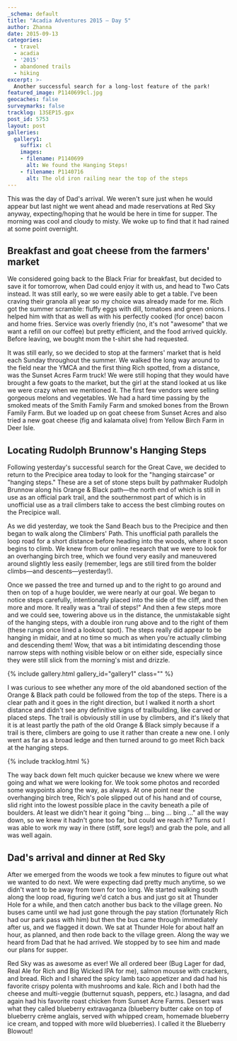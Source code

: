 ```yaml
---
_schema: default
title: "Acadia Adventures 2015 – Day 5"
author: Zhanna
date: 2015-09-13
categories:
  - travel
  - acadia
  - '2015'
  - abandoned trails
  - hiking
excerpt: >-
  Another successful search for a long-lost feature of the park!
featured_image: P1140699cl.jpg
geocaches: false
surveymarks: false
tracklog: 13SEP15.gpx
post_id: 5753
layout: post 
galleries:
  gallery1:
    suffix: cl
    images:
    - filename: P1140699
      alt: We found the Hanging Steps!
    - filename: P1140716
      alt: The old iron railing near the top of the steps                   
---
```


This was the day of Dad's arrival. We weren't sure just when he would appear but last night we went ahead and made reservations at Red Sky anyway, expecting/hoping that he would be here in time for supper. The morning was cool and cloudy to misty. We woke up to find that it had rained at some point overnight. 

## Breakfast and goat cheese from the farmers' market

We considered going back to the Black Friar for breakfast, but decided to save it for tomorrow, when Dad could enjoy it with us, and head to Two Cats instead. It was still early, so we were easily able to get a table. I've been craving their granola all year so my choice was already made for me. Rich got the summer scramble: fluffy eggs with dill, tomatoes and green onions. I helped him with that as well as with his perfectly cooked (for once) bacon and home fries. Service was overly friendly (no, it's not "awesome" that we want a refill on our coffee) but pretty efficient, and the food arrived quickly. Before leaving, we bought mom the t-shirt she had requested. 

It was still early, so we decided to stop at the farmers' market that is held each Sunday throughout the summer. We walked the long way around to the field near the YMCA and the first thing Rich spotted, from a distance, was the Sunset Acres Farm truck! We were still hoping that they would have brought a few goats to the market, but the girl at the stand looked at us like we were crazy when we mentioned it. The first few vendors were selling gorgeous melons and vegetables. We had a hard time passing by the smoked meats of the Smith Family Farm and smoked bones from the Brown Family Farm. But we loaded up on goat cheese from Sunset Acres and also tried a new goat cheese (fig and kalamata olive) from Yellow Birch Farm in Deer Isle.

## Locating Rudolph Brunnow's Hanging Steps

Following yesterday's successful search for the Great Cave, we decided to return to the Precipice area today to look for the "hanging staircase" or "hanging steps." These are a set of stone steps built by pathmaker Rudolph Brunnow along his Orange & Black path—the north end of which is still in use as an official park trail, and the southernmost part of which is in unofficial use as a trail climbers take to access the best climbing routes on the Precipice wall. 

As we did yesterday, we took the Sand Beach bus to the Precipice and then began to walk along the Climbers' Path. This unofficial path parallels the loop road for a short distance before heading into the woods, where it soon begins to climb. We knew from our online research that we were to look for an overhanging birch tree, which we found very easily and maneuvered around slightly less easily (remember, legs are still tired from the bolder climbs—and descents—yesterday!). 

Once we passed the tree and turned up and to the right to go around and then on top of a huge boulder, we were nearly at our goal. We began to notice steps carefully, intentionally placed into the side of the cliff, and then more and more. It really was a "trail of steps!" And then a few steps more and we could see, towering above us in the distance, the unmistakable sight of the hanging steps, with a double iron rung above and to the right of them (these rungs once lined a lookout spot). The steps really did appear to be hanging in midair, and at no time so much as when you're actually climbing and descending them! Wow, that was a bit intimidating descending those narrow steps with nothing visible below or on either side, especially since they were still slick from the morning's mist and drizzle.

{% include gallery.html gallery_id="gallery1" class="" %}

I was curious to see whether any more of the old abandoned section of the Orange & Black path could be followed from the top of the steps. There is a clear path and it goes in the right direction, but I walked it north a short distance and didn't see any definitive signs of trailbuilding, like carved or placed steps. The trail is obviously still in use by climbers, and it's likely that it is at least partly the path of the old Orange & Black simply because if a trail is there, climbers are going to use it rather than create a new one. I only went as far as a broad ledge and then turned around to go meet Rich back at the hanging steps. 

{% include tracklog.html %}

The way back down felt much quicker because we knew where we were going and what we were looking for. We took some photos and recorded some waypoints along the way, as always. At one point near the overhanging birch tree, Rich's pole slipped out of his hand and of course, slid right into the lowest possible place in the cavity beneath a pile of boulders. At least we didn't hear it going "bing ... bing ... bing ..." all the way down, so we knew it hadn't gone too far, but could we reach it? Turns out I was able to work my way in there (stiff, sore legs!) and grab the pole, and all was well again.

## Dad's arrival and dinner at Red Sky

After we emerged from the woods we took a few minutes to figure out what we wanted to do next. We were expecting dad pretty much anytime, so we didn't want to be away from town for too long. We started walking south along the loop road, figuring we'd catch a bus and just go sit at Thunder Hole for a while, and then catch another bus back to the village green. No buses came until we had just gone through the pay station (fortunately Rich had our park pass with him) but then the bus came through immediately after us, and we flagged it down. We sat at Thunder Hole for about half an hour, as planned, and then rode back to the village green. Along the way we heard from Dad that he had arrived. We stopped by to see him and made our plans for supper.

Red Sky was as awesome as ever! We all ordered beer (Bug Lager for dad, Real Ale for Rich and Big Wicked IPA for me), salmon mousse with crackers, and bread. Rich and I shared the spicy lamb taco appetizer and dad had his favorite crispy polenta with mushrooms and kale. Rich and I both had the cheese and multi-veggie (butternut squash, peppers, etc.) lasagna, and dad again had his favorite roast chicken from Sunset Acre Farms. Dessert was what they called blueberry extravaganza (blueberry butter cake on top of blueberry crème anglais, served with whipped cream, homemade blueberry ice cream, and topped with more wild blueberries). I called it the Blueberry Blowout! 
